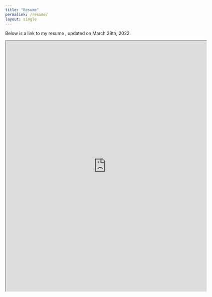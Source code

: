 ```yaml
---
title: "Resume"
permalink: /resume/
layout: single
---
```


Below is a link to my resume , updated on March 28th, 2022. 


<iframe src="https://drive.google.com/file/d/1sU9eStfg_fvi2LkcNGXFkF7W0ZCkDhUP/view" width="640" height="800"></iframe>